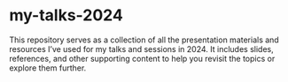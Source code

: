 # my-talks-2024
This repository serves as a collection of all the presentation materials and resources I’ve used for my talks and sessions in 2024. It includes slides, references, and other supporting content to help you revisit the topics or explore them further.
